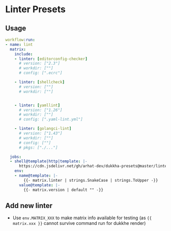 # Linter Presets

## Usage

```yaml
workflow:run:
- name: lint
  matrix:
    include:
    - linter: [editorconfig-checker]
      # version: ["2.3"]
      # workdir: [""]
      # config: [".ecrc"]

    - linter: [shellcheck]
      # version: [""]
      # workdir: [""]


    - linter: [yamllint]
      # version: ["1.26"]
      # workdir: [""]
      # config: [".yaml-lint.yml"]

    - linter: [golangci-lint]
      # version: ["1.43"]
      # workdir: [""]
      # config: [""]
      # pkgs: ["./..."]

  jobs:
  - shell@template|http|template: |-
      https://cdn.jsdelivr.net/gh/arhat-dev/dukkha-presets@master/linter/{{ matrix.linter }}.tpl
    env:
    - name@template: |-
        {{- matrix.linter | strings.SnakeCase | strings.ToUpper -}}
      value@template: |-
        {{- matrix.version | default "" -}}
```

## Add new linter

- Use `env.MATRIX_XXX` to make matrix info available for testing (as `{{ matrix.xxx }}` cannot survive command run for dukkhe render)
